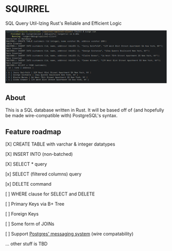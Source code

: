 # SQUIRREL
SQL Query Util-Izing Rust's Reliable and Efficient Logic

![Demo showing data insertation into SQUIRREL](https://github.com/nickorlow/squirrel/blob/main/.meta/images/demo_data_insert.png?raw=true)

## About
This is a SQL database written in Rust. It will be based off of (and hopefully be made wire-compatible with) PostgreSQL's syntax.

## Feature roadmap

[X] CREATE TABLE with varchar & integer datatypes

[X] INSERT INTO (non-batched)

[X] SELECT * query 

[x] SELECT (filtered columns) query 

[x] DELETE command

[ ] WHERE clause for SELECT and DELETE

[ ] Primary Keys via B+ Tree

[ ] Foreign Keys

[ ] Some form of JOINs

[ ] Support [Postgres' messaging system](https://www.postgresql.org/docs/current/protocol-flow.html#id-1.10.6.7.3) (wire compatability)
 
... other stuff is TBD
